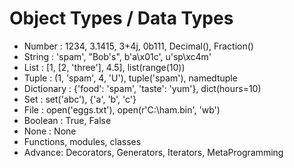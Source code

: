 # Object Types / Data Types

- Number : 1234, 3.1415, 3+4j, 0b111, Decimal(), Fraction()
- String : 'spam', "Bob's", b'a\x01c', u'sp\xc4m'
- List : [1, [2, 'three'], 4.5], list(range(10))
- Tuple : (1, 'spam', 4, 'U'), tuple('spam'), namedtuple
- Dictionary : {'food': 'spam', 'taste': 'yum'}, dict(hours=10)
- Set : set('abc'), {'a', 'b', 'c'}
- File : open('eggs.txt'), open(r'C:\ham.bin', 'wb')
- Boolean : True, False
- None : None
- Functions, modules, classes
- Advance: Decorators, Generators, Iterators, MetaProgramming
